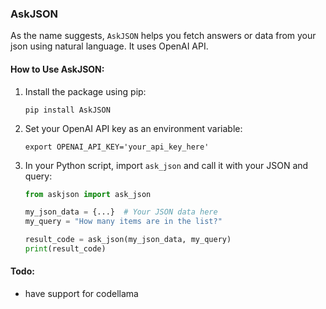 
### AskJSON

As the name suggests, `AskJSON` helps you fetch answers or data from your json using natural language. It uses OpenAI API.

#### How to Use AskJSON:

1. Install the package using pip:

   ```
   pip install AskJSON
   ```
2. Set your OpenAI API key as an environment variable:

   ```
   export OPENAI_API_KEY='your_api_key_here'
   ```
3. In your Python script, import `ask_json` and call it with your JSON and query:

   ```python
   from askjson import ask_json

   my_json_data = {...}  # Your JSON data here
   my_query = "How many items are in the list?"

   result_code = ask_json(my_json_data, my_query)
   print(result_code)
   ```

#### Todo:

- have support for codellama
